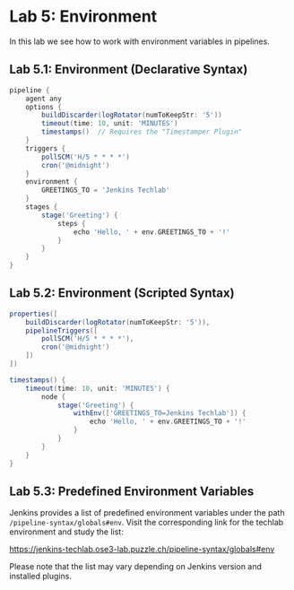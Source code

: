Lab 5: Environment
==================

In this lab we see how to work with environment variables in pipelines.

Lab 5.1: Environment (Declarative Syntax)
-----------------------------------------

```groovy
pipeline {
    agent any
    options {
        buildDiscarder(logRotator(numToKeepStr: '5'))
        timeout(time: 10, unit: 'MINUTES')
        timestamps()  // Requires the "Timestamper Plugin"
    }
    triggers {
        pollSCM('H/5 * * * *')
        cron('@midnight')
    }
    environment {
        GREETINGS_TO = 'Jenkins Techlab'
    }
    stages {
        stage('Greeting') {
            steps {
                echo 'Hello, ' + env.GREETINGS_TO + '!'
            }
        }
    }
}
```

Lab 5.2: Environment (Scripted Syntax)
--------------------------------------

```groovy
properties([
    buildDiscarder(logRotator(numToKeepStr: '5')),
    pipelineTriggers([
        pollSCM('H/5 * * * *'),
        cron('@midnight')
    ])
])

timestamps() {
    timeout(time: 10, unit: 'MINUTES') {
        node {
            stage('Greeting') {
                withEnv(['GREETINGS_TO=Jenkins Techlab']) {
                    echo 'Hello, ' + env.GREETINGS_TO + '!'
                }
            }
        }
    }
}
```

Lab 5.3: Predefined Environment Variables
-----------------------------------------

Jenkins provides a list of predefined environment variables under the path ``/pipeline-syntax/globals#env``. Visit the corresponding link for the techlab environment and study the list:

<https://jenkins-techlab.ose3-lab.puzzle.ch/pipeline-syntax/globals#env>

Please note that the list may vary depending on Jenkins version and installed plugins.
